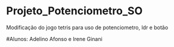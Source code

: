 # Projeto_Potenciometro_SO
Modificação do jogo tetris para uso de potenciometro, ldr e botão

#Alunos: Adelino Afonso e Irene Ginani

